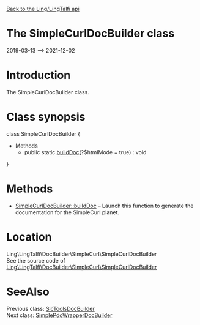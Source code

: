 [Back to the Ling/LingTalfi api](https://github.com/lingtalfi/LingTalfi/blob/master/doc/api/Ling/LingTalfi.md)



The SimpleCurlDocBuilder class
================
2019-03-13 --> 2021-12-02






Introduction
============

The SimpleCurlDocBuilder class.



Class synopsis
==============


class <span class="pl-k">SimpleCurlDocBuilder</span>  {

- Methods
    - public static [buildDoc](https://github.com/lingtalfi/LingTalfi/blob/master/doc/api/Ling/LingTalfi/DocBuilder/SimpleCurl/SimpleCurlDocBuilder/buildDoc.md)(?$htmlMode = true) : void

}






Methods
==============

- [SimpleCurlDocBuilder::buildDoc](https://github.com/lingtalfi/LingTalfi/blob/master/doc/api/Ling/LingTalfi/DocBuilder/SimpleCurl/SimpleCurlDocBuilder/buildDoc.md) &ndash; Launch this function to generate the documentation for the SimpleCurl planet.





Location
=============
Ling\LingTalfi\DocBuilder\SimpleCurl\SimpleCurlDocBuilder<br>
See the source code of [Ling\LingTalfi\DocBuilder\SimpleCurl\SimpleCurlDocBuilder](https://github.com/lingtalfi/LingTalfi/blob/master/DocBuilder/SimpleCurl/SimpleCurlDocBuilder.php)



SeeAlso
==============
Previous class: [SicToolsDocBuilder](https://github.com/lingtalfi/LingTalfi/blob/master/doc/api/Ling/LingTalfi/DocBuilder/SicTools/SicToolsDocBuilder.md)<br>Next class: [SimplePdoWrapperDocBuilder](https://github.com/lingtalfi/LingTalfi/blob/master/doc/api/Ling/LingTalfi/DocBuilder/SimplePdoWrapper/SimplePdoWrapperDocBuilder.md)<br>
